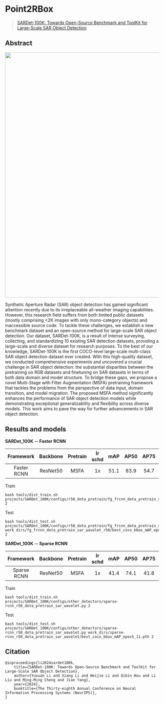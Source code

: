 # Point2RBox

> [SARDet-100K: Towards Open-Source Benchmark and ToolKit for Large-Scale SAR Object Detection](https://arxiv.org/abs/2403.06534)

<!-- [ALGORITHM] -->

## Abstract

<div align=center>
<img src="https://github.com/zcablii/SARDet_100K/raw/main/MSFA/docs/SARDet100K_samples.png" width="800"/>
</div>

Synthetic Aperture Radar (SAR) object detection has gained significant attention recently due to its irreplaceable all-weather imaging capabilities. However, this research field suffers from both limited public datasets (mostly comprising <2K images with only mono-category objects) and inaccessible source code. To tackle these challenges, we establish a new benchmark dataset and an open-source method for large-scale SAR object detection. Our dataset, SARDet-100K, is a result of intense surveying, collecting, and standardizing 10 existing SAR detection datasets, providing a large-scale and diverse dataset for research purposes. To the best of our knowledge, SARDet-100K is the first COCO-level large-scale multi-class SAR object detection dataset ever created. With this high-quality dataset, we conducted comprehensive experiments and uncovered a crucial challenge in SAR object detection: the substantial disparities between the pretraining on RGB datasets and finetuning on SAR datasets in terms of both data domain and model structure. To bridge these gaps, we propose a novel Multi-Stage with Filter Augmentation (MSFA) pretraining framework that tackles the problems from the perspective of data input, domain transition, and model migration. The proposed MSFA method significantly enhances the performance of SAR object detection models while demonstrating exceptional generalizability and flexibility across diverse models. This work aims to pave the way for further advancements in SAR object detection.

## Results and models

**SARDet_100K -- Faster RCNN**

|Framework |   Backbone  |Pretrain|  lr schd | mAP | AP50 | AP75 |  Batch Size |                       Configs                       |                                                                                                                    Download                                                                                                                    |
| :--------------: | :--------------: | :--------------: | :---: | :-----:  | :------------: | :-: | :--------: | :-------------------------------------------------: | :--------------------------------------------------------------------------------------------------------------------------------------------------------------------------------------------------------------------------------------------: |
|Faster RCNN| ResNet50 | MSFA | 1x |   51.1    |  83.9   | 54.7  | 16=8gpu*2img/gpu  | [fg_frcnn_dota_pretrain_sar_wavelet_r50.py](./configs/r50_dota_pretrain/fg_frcnn_dota_pretrain_sar_wavelet_r50.py) | [model](https://www.modelscope.cn/models/wokaikaixinxin/ai4rs/resolve/master/MSFA/fg_frcnn_dota_pretrain_sar_wavelet_r50/best_coco_bbox_mAP_epoch_12.pth)   \| [log](https://www.modelscope.cn/models/wokaikaixinxin/ai4rs/resolve/master/MSFA/fg_frcnn_dota_pretrain_sar_wavelet_r50/20240116_033917/20240116_033917.log)\| [result](https://www.modelscope.cn/models/wokaikaixinxin/ai4rs/resolve/master/MSFA/fg_frcnn_dota_pretrain_sar_wavelet_r50/20240116_075728/20240116_075728.log) |


Train
```
bash tools/dist_train.sh projects/SARDet_100K/configs/r50_dota_pretrain/fg_frcnn_dota_pretrain_sar_wavelet_r50.py 2
```  

Test
```
bash tools/dist_test.sh projects/SARDet_100K/configs/r50_dota_pretrain/fg_frcnn_dota_pretrain_sar_wavelet_r50.py work_dirs/fg_frcnn_dota_pretrain_sar_wavelet_r50/best_coco_bbox_mAP_epoch_12.pth 2
```

**SARDet_100K -- Sparse RCNN**

|Framework |   Backbone  |Pretrain|  lr schd | mAP | AP50 | AP75 |  Batch Size |                       Configs                       |                                                                                                                    Download                                                                                                                    |
| :--------------: | :--------------: | :--------------: | :---: | :-----:  | :------------: | :-: | :--------: | :-------------------------------------------------: | :--------------------------------------------------------------------------------------------------------------------------------------------------------------------------------------------------------------------------------------------: |
|Sparse RCNN| ResNet50 | MSFA | 1x |   41.4    |  74.1   | 41.8  | 16=8gpu*2img/gpu  | [sparse-rcnn_r50_dota_pretrain_sar_wavelet.py](./configs/other_detectors/sparse-rcnn_r50_dota_pretrain_sar_wavelet.py) | [model](https://www.modelscope.cn/models/wokaikaixinxin/ai4rs/resolve/master/MSFA/sparse-rcnn_r50_dota_pretrain_sar_wavelet/best_coco_bbox_mAP_epoch_11.pth)   \| [log](https://www.modelscope.cn/models/wokaikaixinxin/ai4rs/resolve/master/MSFA/sparse-rcnn_r50_dota_pretrain_sar_wavelet/20240205_024841/20240205_024841.log)\| [result](https://www.modelscope.cn/models/wokaikaixinxin/ai4rs/resolve/master/MSFA/sparse-rcnn_r50_dota_pretrain_sar_wavelet/20240205_093217/20240205_093217.log) |


Train
```
bash tools/dist_train.sh projects/SARDet_100K/configs/other_detectors/sparse-rcnn_r50_dota_pretrain_sar_wavelet.py 2
```

Test
```
bash tools/dist_test.sh projects/SARDet_100K/configs/other_detectors/sparse-rcnn_r50_dota_pretrain_sar_wavelet.py work_dirs/sparse-rcnn_r50_dota_pretrain_sar_wavelet/best_coco_bbox_mAP_epoch_11.pth 2
```



## Citation

```
@inproceedings{li2024sardet100k,
	title={SARDet-100K: Towards Open-Source Benchmark and ToolKit for Large-Scale SAR Object Detection}, 
	author={Yuxuan Li and Xiang Li and Weijie Li and Qibin Hou and Li Liu and Ming-Ming Cheng and Jian Yang},
	year={2024},
	booktitle={The Thirty-eighth Annual Conference on Neural Information Processing Systems (NeurIPS)},
}
```